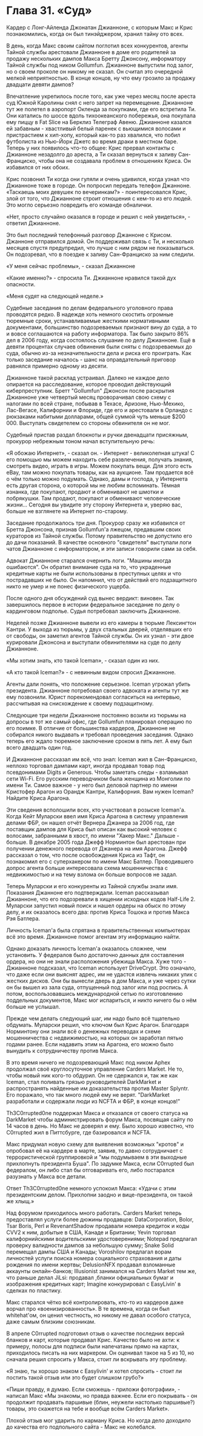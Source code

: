# Глава 31. «Суд»

Кардер с Лонг-Айленда Джонатан Джианноне, с которым Макс и Крис познакомились, когда он был тинэйджером, хранил тайну ото всех.

В день, когда Макс своим сайтом поглотил всех конкурентов, агенты Тайной службы арестовали Джианноне в доме его родителей за продажу нескольких дампов Макса Бретту Джонсону, информатору Тайной службы под ником Gollumfun. Джианноне выпустили под залог, но о своем проколе он никому не сказал. Он считал это очередной мелкой неприятностью. В конце концов, ну что ему грозило за продажу двадцати девяти дампов?

Впечатление укрепилось после того, как уже через месяц после ареста суд Южной Каролины снял с него запрет на перемещение. Джианноне тут же полетел в аэропорт Окленда за покупками, где его встретила Ти. Они катались по шоссе вдоль тихоокеанского побережья, она покупала ему пиццу в Fat Slice на Берклиз Телеграф Авеню. Джианноне казался ей забавным - хвастливый белый паренек с вьющимися волосами и пристрастием к хип-хопу, который как-то раз хвалился, что побил футболиста из Нью-Йорк Джетс во время драки в местном баре. Теперь у них появилось что-то общее: Крис прервал контакты с Джианноне незадолго до ареста, а Ти сказал вернуться к заливу Сан-Франциско, чтобы она не создавала проблем в отношениях Криса. Он избавился от них обоих.

Крис позвонил Ти когда они гуляли и очень удивился, когда узнал что Джианноне тоже в городе. Он попросил передать телефон Джанноне. «Таскаешь моих девушек по вечеринкам?» - поинтересовался Крис, злой от того, что Джианноне строит отношения с кем-то из его людей. Это могло серьезно повредить его команде обналички.

«Нет, просто случайно оказался в городе и решил с ней увидеться», - ответил Джианноне.

Это был последний телефонный разговор Джанноне с Крисом. Джанноне отправился домой. Он поддерживал связь с Ти, и несколько месяцев спустя предупредил, что лучше с ним рядом не показываться. Он подозревал, что в поездке к заливу Сан-Франциско за ним следили.

«У меня сейчас проблемы», - сказал Джианноне

«Какие именно?» - спросила Ти. Джианноне нравился такой дух опасности.

«Меня судят на следующей неделе.»

Судебные заседания по делам федерального уголовного права проводятся редко. В надежде хоть немного скостить огромные тюремные сроки, устанавливаемые жесткими нормативными документами, большинство подозреваемых признают вину до суда, а то и вовсе соглашаются на работу информатора. Так было закрыто 86% дел в 2006 году, когда состоялось слушание по делу Джианноне. Ещё в девяти процентах случаев обвинения были сняты с подозреваемых до суда, обычно из-за незначительности дела и риска его проиграть. Как только заседание началось - шанс на оправдательный приговор равнялся примерно одному из десяти.

Джианноне такой расклад устраивал. Далеко не каждое дело опирается на расследование, которое проводил действующий киберпреступник. Бретт "Gollumfun" Джонсон после раскрытия Джианноне уже четвертый месяц проворачивал свою схему с налогами по всей стране, побывав в Техасе, Аризоне, Нью-Мехико, Лас-Вегасе, Калифорнии и Флориде, где его и арестовали в Орландо с рюкзаками набитыми долларами, общей суммой чуть меньше $200 000. Выступать свидетелем со стороны обвинителя он не мог.

Судебный пристав раздал блокноты и ручки двенадцати присяжным, прокурор небрежным тоном начал вступительную речь:

«Я обожаю Интернет», - сказал он. - Интернет - великолепная штука! С его помощью мы можем находить себе развлечения, получать знания, смотреть видео, играть в игры. Можем покупать вещи. Для этого есть eBay, там можно покупать товары, как на аукционе. Там продается всё о чём только можно подумать. Однако, дамы и господа, у Интернета есть другая сторона, о которой мы не любим вспоминать. Тёмная изнанка, где покупают, продают и обменивают не шмотки и побрякушки. Там продают, покупают и обменивают человеческие жизни... Сегодня вы увидите эту сторону Интернета и, уверяю вас, больше не взглянете на Интернет по-старому.

Заседание продолжалось три дня. Прокурор сразу же избавился от Бретта Джонсона, признав Gollumfun'а лжецом, предавшим своих кураторов из Тайной службы. Потому правительство не допустило его до дачи показаний. В качестве основного "свидетеля" выступали логи чатов Джианноне с информатором, и эти записи говорили сами за себя.

Адвокат Джианноне старался очернить логи. "Машины иногда ошибаются". Он обратил внимание суда на то, что украденные кредитные карты не были использованы в преступных целях и что пострадавших не было. Он напомнил, что от действий его подзащитного никто не умер и не понес физического ущерба.

После одного дня обсуждений суд вынес вердикт: виновен. Так завершилось первое в истории федеральное заседание по делу о кардинговом подполье. Судья потребовал заключить Джианноне.

Неделей позже Джианноне вывели из его камеры в тюрьме Лексингтон Кантри. У выхода из тюрьмы, у двух стальных дверей, отделявших его от свободы, он заметил агентов Тайной службы. Он их узнал - эти двое курировали Джонсона и выступали обвинителями на суде по делу Джианноне.

«Мы хотим знать, кто такой Iceman», - сказал один из них.

«А кто такой Iceman?» - с невинным видом спросил Джианноне.

Агенты дали понять, что положение серьезное. Iceman угрожал убить президента. Джианноне потребовал своего адвоката и агенты тут же ему позвонили. Юрист порекомендовал согласиться на интервью, рассчитывая на снисхождение к своему подзащитному.

Следующие три недели Джианноне постоянно возили из тюрьмы на допросы в тот же самый офис, где Gollumfun планировал операцию по его поимке. В отличие от большинства кардеров, Джианноне не собирался никого выдавать и требовал проведения заседания. Однако теперь его ждало тюремное заключение сроком в пять лет. А ему был всего двадцать один год.

И Джианноне рассказал им всё, что знал: Iceman жил в Сан-Франциско, неплохо торговал дампами карт, иногда продавал товар под псевдонимами Digits и Generous. Чтобы заметать следы - взламывал сети Wi-Fi. Его русским переводчиком была женщина из Монголии по имени Ти. Самое важное - у него был деловой партнер по имени Кристофер Арагон из Орандж Кантри, Калифорния. Вам нужен Iceman? Найдите Криса Арагона.

Эти сведения всполошили всех, кто участвовал в розыске Iceman'а. Когда Кейт Муларски ввел имя Криса Арагона в систему управления делами ФБР, он нашел отчёт Вернера Джанера за 2006 год, где поставщик дампов для Криса был описан как высокий человек с волосами, забранными в хвост, по имени "Хакер Макс." Дальше - больше. В декабре 2005 года Джефф Норминтон был арестован при получении денежного перевода от Джанера на имя Арагона. Джефф рассказал о том, что после освобождения Криса из Тафт, он познакомил его с суперхакером по имени Макс Батлер. Проводившего допрос агента больше интересовала схема мошенничества с недвижимостью и на тему взлома он больше вопросов не задал.

Теперь Муларски и его конкуренты из Тайной службы знали имя. Показания Джанноне его подтверждали. Iceman рассказывал Джианноне, что его подозревали в хищении исходных кодов Half-Life 2. Муларски запустил новый поиск и нашел ордеры на обыск по этому делу, и их оказалось всего два: против Криса Тошока и против Макса Рэя Батлера.

Личность Iceman'а была спрятана в правительственных компьютерах всё это время. Джианноне помог агентам эту информацию найти.

Однако доказать личность Iceman'а оказалось сложнее, чем установить. У федералов было достаточно данных для составления ордера, но они не знали расположения убежища Макса. Хуже того - Джианноне подсказал, что Iceman использует DriveCrypt. Это означало, что даже если они выяснят адрес, им не удастся извлечь никаких улик с жестких дисков. Они бы вынесли дверь в дом Макса, и уже через сутки он бы вышел из зала суда, отпущенный под залог или под роспись. А потом, воспользовавшись международной сетью по изготовлению поддельных документов, Макс мог испариться, и никто ничего бы о нём больше не услышал.

Прежде чем делать следующий шаг, им надо было всё тщательно обдумать. Муларски решил, что ключом был Крис Арагон. Благодаря Норминтону они знали всё о денежных переводах и схеме мошенничества с недвижимостью, на которых он заработал пятью годами ранее. Если надавить этим на Арагона, его можно было вынудить к сотрудничеству против Макса.

В это время ничего не подозревающий Макс под ником Aphex продолжал своё круглосуточное управление Carders Market. Не то, чтобы новый ник кого-то обдурил. Он не сдержался и, так же как Iceman, стал поливать грязью руководителей DarkMarket и распространять найденные им доказательства против Master Splyntr. Его поражало, что так много людей ему не верят. "DarkMarket разработали и содержали люди из NCFTA и ФБР, в конце концов!"

Th3C0rrupted0ne поддержал Макса и отказался от своего статуса на DarkMarket чтобы администрировать форум Макса, посвящая сайту по 14 часов в день. Но Макс не доверял и ему. Было хорошо известно, что C0rrupted жил в Питтсбурге, где базировался и NCFTA.

Макс придумал новую схему для выявления возможных "кротов" и опробовал её на кардере в марте, заявив, то давно сотрудничает с террористической группировкой и "мы подумываем в эти выходные прихлопнуть президента Буша". По задумке Макса, если C0rrupted был федералом, он либо стал бы отговаривать его, либо постарался разузнать у Макса все детали.

Ответ Th3C0rrupted0ne немного успокоил Макса: «Удачи с этим президентским делом. Прихлопни заодно и вице-президента, он такой же хлыщ.»

Над форумом приходилось много работать. Carders Market теперь предоставлял услуги более дюжины продавцов: DataCorporation, Bolor, Tsar Boris, Perl и RevenantShadow продавали номера кредиток и коды CVV2 к ним, добытые в США, Канаде и Британии; Yevin торговал калифорнийскими водительскими удостоверениями; Notepad предлагал проверку валидности дампов за небольшую сумму; Snake Solid перемещал дампы США и Канады; Voroshilov предлагал ворам личностей услуги поиска номера социального страхования и даты рождения по имени жертвы; DelusionNFX продавал взломанные аккаунты онлайн-банков; Illusionist занимался на Carders Market тем же, что раньше делал JiLsi: продавал ,бланки официальных бумаг и изображения кредитных карт; Imagine конкурировал с EasyLivin' в сделках по пластику.

Макс старался чётко всё контролировать, кто-то из кардеров даже ворчал про «военизированность». В те времена, когда он был whitehat'ом, он ценил честность, но никому не давал особого статуса, даже самым близким союзникам.

В апреле C0rrupted подготовил отзыв о качестве последних версий бланков и карт, которые продавал Крис. Качество было не ахти: к примеру, полосы для подписи были напечатаны прямо на картах, приходилось писать на них маркером. Он оценивал такое на 5 из 10, но сначала решил спросить у Макса, стоит ли вскрывать эту проблему.

«Я знаю, ты хорошо знаком с Easylivin' и хотел спросить - стоит ли постить такой отзыв или это будет слишком грубо?»

«Пиши правду, я думаю. Если сможешь - приложи фотографии», - написал Макс «Мы знакомы, но правда важнее. Если его покрывать - он продолжит продавать паршивые (блин, неужели настолько паршивые?) товары, это скажется на тебе и вообще всём Carders Market».

Плохой отзыв мог ударить по карману Криса. Но когда дело доходило до качества его подпольного сайта - Макс не колебался.

